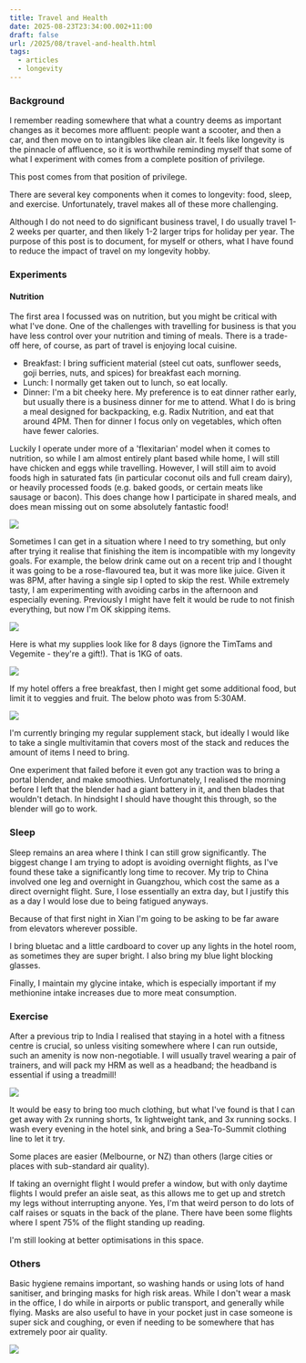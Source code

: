 ```yaml
---
title: Travel and Health
date: 2025-08-23T23:34:00.002+11:00
draft: false
url: /2025/08/travel-and-health.html
tags:
  - articles
  - longevity
---
```

### Background

I remember reading somewhere that what a country deems as important changes as it becomes more affluent: people want a scooter, and then a car, and then move on to intangibles like clean air. It feels like longevity is the pinnacle of affluence, so it is worthwhile reminding myself that some of what I experiment with comes from a complete position of privilege.

This post comes from that position of privilege.

There are several key components when it comes to longevity: food, sleep, and exercise. Unfortunately, travel makes all of these more challenging.

Although I do not need to do significant business travel, I do usually travel 1-2 weeks per quarter, and then likely 1-2 larger trips for holiday per year. The purpose of this post is to document, for myself or others, what I have found to reduce the impact of travel on my longevity hobby.

### Experiments

#### Nutrition

The first area I focussed was on nutrition, but you might be critical with what I've done. One of the challenges with travelling for business is that you have less control over your nutrition and timing of meals. There is a trade-off here, of course, as part of travel is enjoying local cuisine.

* Breakfast: I bring sufficient material (steel cut oats, sunflower seeds, goji berries, nuts, and spices) for breakfast each morning.
* Lunch: I normally get taken out to lunch, so eat locally.
* Dinner: I'm a bit cheeky here. My preference is to eat dinner rather early, but usually there is a business dinner for me to attend. What I do is bring a meal designed for backpacking, e.g. Radix Nutrition, and eat that around 4PM. Then for dinner I focus only on vegetables, which often have fewer calories.

Luckily I operate under more of a 'flexitarian' model when it comes to nutrition, so while I am almost entirely plant based while home, I will still have chicken and eggs while travelling. However, I will still aim to avoid foods high in saturated fats (in particular coconut oils and full cream dairy), or heavily processed foods (e.g. baked goods, or certain meats like sausage or bacon). This does change how I participate in shared meals, and does mean missing out on some absolutely fantastic food!

![](Pasted%20image%2020250824130341.png)

Sometimes I can get in a situation where I need to try something, but only after trying it realise that finishing the item is incompatible with my longevity goals. For example, the below drink came out on a recent trip and I thought it was going to be a rose-flavoured tea, but it was more like juice. Given it was 8PM, after having a single sip I opted to skip the rest. While extremely tasty, I am experimenting with avoiding carbs in the afternoon and especially evening. Previously I might have felt it would be rude to not finish everything, but now I'm OK skipping items.

![](Pasted%20image%2020250824122048.png)

Here is what my supplies look like for 8 days (ignore the TimTams and Vegemite - they're a gift!). That is 1KG of oats.

![](A7211CB9-C63C-4C9A-B9BD-5C2959D0664B_1_105_c.jpeg)

If my hotel offers a free breakfast, then I might get some additional food, but limit it to veggies and fruit. The below photo was from 5:30AM.

![](F5D39D2C-797A-4AA4-81E0-4B58850F816A_1_201_a.jpeg)

I'm currently bringing my regular supplement stack, but ideally I would like to take a single multivitamin that covers most of the stack and reduces the amount of items I need to bring.

One experiment that failed before it even got any traction was to bring a portal blender, and make smoothies. Unfortunately, I realised the morning before I left that the blender had a giant battery in it, and then blades that wouldn't detach. In hindsight I should have thought this through, so the blender will go to work.

### Sleep

Sleep remains an area where I think I can still grow significantly. The biggest change I am trying to adopt is avoiding overnight flights, as I've found these take a significantly long time to recover. My trip to China involved one leg and overnight in Guangzhou, which cost the same as a direct overnight flight. Sure, I lose essentially an extra day, but I justify this as a day I would lose due to being fatigued anyways.

Because of that first night in Xian I'm going to be asking to be far aware from elevators wherever possible.

I bring bluetac and a little cardboard to cover up any lights in the hotel room, as sometimes they are super bright. I also bring my blue light blocking glasses.

Finally, I maintain my glycine intake, which is especially important if my methionine intake increases due to more meat consumption.

### Exercise

After a previous trip to India I realised that staying in a hotel with a fitness centre is crucial, so unless visiting somewhere where I can run outside, such an amenity is now non-negotiable. I will usually travel wearing a pair of trainers, and will pack my HRM as well as a headband; the headband is essential if using a treadmill!

![](Pasted%20image%2020250824131039.png)

It would be easy to bring too much clothing, but what I've found is that I can get away with 2x running shorts, 1x lightweight tank, and 3x running socks. I wash every evening in the hotel sink, and bring a Sea-To-Summit clothing line to let it try.

Some places are easier (Melbourne, or NZ) than others (large cities or places with sub-standard air quality).

If taking an overnight flight I would prefer a window, but with only daytime flights I would prefer an aisle seat, as this allows me to get up and stretch my legs without interrupting anyone. Yes, I'm that weird person to do lots of calf raises or squats in the back of the plane. There have been some flights where I spent 75% of the flight standing up reading.

I'm still looking at better optimisations in this space.

### Others

Basic hygiene remains important, so washing hands or using lots of hand sanitiser, and bringing masks for high risk areas. While I don't wear a mask in the office, I do while in airports or public transport, and generally while flying. Masks are also useful to have in your pocket just in case someone is super sick and coughing, or even if needing to be somewhere that has extremely poor air quality.


![](6E9ACB6A-C8DC-416C-B37F-3605A426BBCA_1_201_a.jpeg)